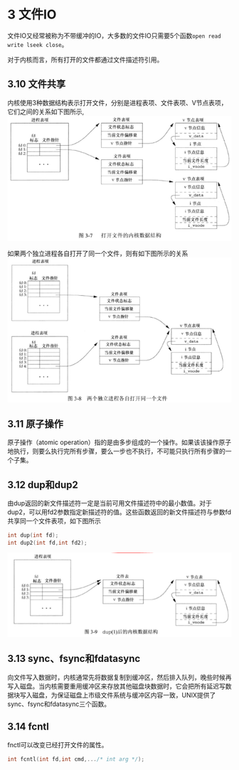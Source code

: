 <!--
 * @Author: your name
 * @Date: 2021-01-29 21:31:27
 * @LastEditTime: 2021-01-30 17:11:11
 * @LastEditors: Please set LastEditors
 * @Description: In User Settings Edit
 * @FilePath: \apue.3e\fileio\learnbook.md
-->
# 3 文件IO
文件IO又经常被称为不带缓冲的IO，大多数的文件IO只需要5个函数`open read write lseek close`。


对于内核而言，所有打开的文件都通过文件描述符引用。

## 3.10 文件共享
内核使用3种数据结构表示打开文件，分别是进程表项、文件表项、V节点表项，它们之间的关系如下图所示,
![](3-7.png)

如果两个独立进程各自打开了同一个文件，则有如下图所示的关系
![](3-8.png)

## 3.11 原子操作
原子操作（atomic operation）指的是由多步组成的一个操作。如果该该操作原子地执行，则要么执行完所有步骤，要么一步也不执行，不可能只执行所有步骤的一个子集。

## 3.12 dup和dup2
由dup返回的新文件描述符一定是当前可用文件描述符中的最小数值。对于dup2，可以用fd2参数指定新描述符的值。这些函数返回的新文件描述符与参数fd共享同一个文件表项，如下图所示
```C++
int dup(int fd);
int dup2(int fd,int fd2);
```
![](3-9.png)

## 3.13 sync、fsync和fdatasync
向文件写入数据时，内核通常先将数据复制到缓冲区，然后排入队列，晚些时候再写入磁盘。当内核需要重用缓冲区来存放其他磁盘块数据时，它会把所有延迟写数据块写入磁盘，为保证磁盘上市级文件系统与缓冲区内容一致，UNIX提供了sync、fsync和fdatasync三个函数。

## 3.14 fcntl
fnctl可以改变已经打开文件的属性。
```C++
int fcntl(int fd,int cmd,.../* int arg */);
```
